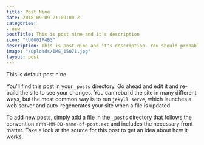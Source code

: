 ```yaml
---
title: Post Nine
date: 2018-09-09 21:09:00 Z
categories:
- new
postTitle: This is post nine and it's description
icon: "\U0001F4B3"
description: This is post nine and it's description. You should probably delete this.
image: "/uploads/IMG_15071.jpg"
layout: post
---
```


This is default post nine.

You’ll find this post in your `_posts` directory. Go ahead and edit it and re-build the site to see your changes. You can rebuild the site in many different ways, but the most common way is to run `jekyll serve`, which launches a web server and auto-regenerates your site when a file is updated.

To add new posts, simply add a file in the `_posts` directory that follows the convention `YYYY-MM-DD-name-of-post.ext` and includes the necessary front matter. Take a look at the source for this post to get an idea about how it works.
